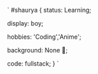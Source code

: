 `
#shaurya { 
  status: Learning; 
  
  display: boy; 
  
  hobbies: 'Coding','Anime'; 
  
  background: None 🔨; 
  
  code: fullstack; 
}
`
